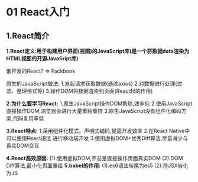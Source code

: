 # 01 React入门
## 1.React简介
**1.React定义**:**用于构建用户界面(视图)的JavaScript库(是一个将数据data渲染为HTML视图的开源JavaSript库)**

谁开发的React? => Fackbook

原生的JavaScript做法:
  1.发起请求获取数据(通过axios)
  2.对数据进行处理(过滤、整理格式等)
  3.操作DOM将数据渲染到页面(React起的作用)
  
**2.为什么要学习React:**
1.原生JavaScript操作DOM繁琐,效率低
2.使用JavaScript直接操作DOM,浏览器会进行大量重绘重排
3.原生JavaScript没有组件化编码方案,代码复用率低

**3.React特点:**
1.采用组件化模式、声明式编码,提高开发效率
2.在React Native中可以使用React语法 进行移动端开发
3.使用虚拟DOM+优秀Diff算法,尽量减少与真实DOM交互

**4.React高效原因:**
(1).使用虚拟DOM,不总是直接操作页面真实DOM
(2).DOM Diff算法,最小化页面重绘
**5.babel的作用:**
(1).es6语法转换为es5
(2).将JSX转化为JS
